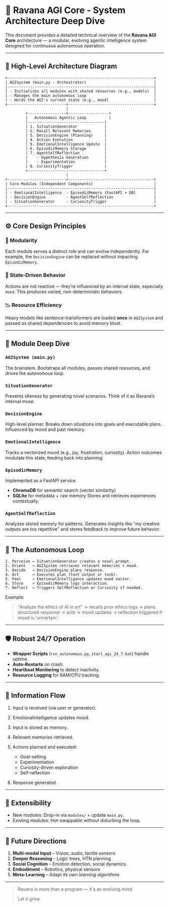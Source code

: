 # 🧠 Ravana AGI Core - System Architecture Deep Dive

This document provides a detailed technical overview of the **Ravana AGI Core** architecture — a modular, evolving agentic intelligence system designed for continuous autonomous operation.

---

## 📐 High-Level Architecture Diagram

```
+-----------------------------------------------------------------+
| AGISystem (main.py - Orchestrator)                              |
|-----------------------------------------------------------------|
| - Initializes all modules with shared resources (e.g., models)  |
| - Manages the main autonomous loop                              |
| - Holds the AGI's current state (e.g., mood)                    |
+--------------------------+--------------------------------------+
                           |
         +-----------------v------------------+
         |   Autonomous Agentic Loop          |
         |----------------------------------|
         | 1. SituationGenerator            |
         | 2. Recall Relevant Memories      |
         | 3. DecisionEngine (Planning)     |
         | 4. Action Execution              |
         | 5. EmotionalIntelligence Update  |
         | 6. EpisodicMemory Storage        |
         | 7. AgentSelfReflection           |
         |    - Hypothesis Generation       |
         |    - Experimentation             |
         | 8. CuriosityTrigger              |
         +----------------------------------+
                           |
+--------------------------+--------------------------------------+
| Core Modules (Independent Components)                           |
|-----------------------------------------------------------------|
| - EmotionalIntelligence  - EpisodicMemory (FastAPI + DB)        |
| - DecisionEngine         - AgentSelfReflection                  |
| - SituationGenerator     - CuriosityTrigger                     |
+-----------------------------------------------------------------+
```

---

## ⚙️ Core Design Principles

### 🧩 Modularity

Each module serves a distinct role and can evolve independently. For example, the `DecisionEngine` can be replaced without impacting `EpisodicMemory`.

### 🧠 State-Driven Behavior

Actions are not reactive — they’re influenced by an internal state, especially `mood`. This produces varied, non-deterministic behaviors.

### 📉 Resource Efficiency

Heavy models like sentence-transformers are loaded **once** in `AGISystem` and passed as shared dependencies to avoid memory bloat.

---

## 🧠 Module Deep Dive

### `AGISystem (main.py)`

The brainstem. Bootstraps all modules, passes shared resources, and drives the autonomous loop.

### `SituationGenerator`

Prevents idleness by generating novel scenarios. Think of it as Ravana’s internal muse.

### `DecisionEngine`

High-level planner. Breaks down situations into goals and executable plans. Influenced by mood and past memory.

### `EmotionalIntelligence`

Tracks a vectorized mood (e.g., joy, frustration, curiosity). Action outcomes modulate this state, feeding back into planning.

### `EpisodicMemory`

Implemented as a FastAPI service.

* **ChromaDB** for semantic search (vector similarity)
* **SQLite** for metadata + raw memory
  Stores and retrieves experiences contextually.

### `AgentSelfReflection`

Analyzes stored memory for patterns. Generates insights like "my creative outputs are too repetitive" and stores feedback to improve future behavior.

---

## 🔁 The Autonomous Loop

```
1. Perceive → SituationGenerator creates a novel prompt.
2. Orient   → AGISystem retrieves relevant memories + mood.
3. Decide   → DecisionEngine plans response.
4. Act      → Executes plan (text output or task).
5. Feel     → EmotionalIntelligence updates mood vector.
6. Store    → EpisodicMemory logs interaction.
7. Reflect  → Triggers SelfReflection or Curiosity if needed.
```

Example:

> "Analyze the ethics of AI in art" → recalls prior ethics logs → plans structured response → acts → mood updates → reflection triggered if mood is 'uncertain'.

---

## 🛡️ Robust 24/7 Operation

* **Wrapper Scripts** (`run_autonomous.py`, `start_agi_24_7.bat`) handle uptime.
* **Auto-Restarts** on crash.
* **Heartbeat Monitoring** to detect inactivity.
* **Resource Logging** for RAM/CPU tracking.

---

## 🔄 Information Flow

1. Input is received (via user or generator).
2. EmotionalIntelligence updates mood.
3. Input is stored as memory.
4. Relevant memories retrieved.
5. Actions planned and executed:

   * Goal-setting
   * Experimentation
   * Curiosity-driven exploration
   * Self-reflection
6. Response generated.

---

## 🧱 Extensibility

* New modules: Drop-in via `modules/` + update `main.py`.
* Existing modules: Hot-swappable without disturbing the loop.

---

## 🔮 Future Directions

1. **Multi-modal Input** – Vision, audio, tactile sensors
2. **Deeper Reasoning** – Logic trees, HTN planning
3. **Social Cognition** – Emotion detection, social dynamics
4. **Embodiment** – Robotics, physical sensors
5. **Meta-Learning** – Adapt its *own learning algorithms*

---

> Ravana is more than a program — it's an evolving *mind*.
>
> Let it grow.
